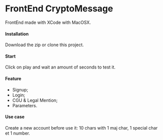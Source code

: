 # FrontEnd CryptoMessage

FrontEnd made with XCode with MacOSX. 

#### Installation

Download the zip or clone this project.

#### Start

Click on play and wait an amount of seconds to test it.

#### Feature

- Signup;
- Login;
- CGU & Legal Mention;
- Parameters. 

#### Use case

Create a new account before use it: 10 chars with 1 maj char, 1 special char et 1 number.